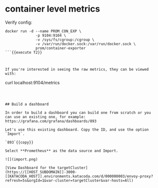 #  container level metrics

Verify config:

```
docker run -d --name PROM_CON_EXP \
              -p 9104:9104 \
              -v /sys/fs/cgroup:/cgroup \
              -v /var/run/docker.sock:/var/run/docker.sock \
              prom/container-exporter
```{{execute T2}}



If you're interested in seeing the raw metrics, they can be viewed with: 
```
curl localhost:9104/metrics
```{{execute T2}}



## Build a dashboard

In order to build a dashboard you can build one from scratch or you can use an existing one, for example:
https://grafana.com/grafana/dashboards/893

Let's use this existing dashboard. Copy the ID, and use the option `Import`.

`893`{{copy}}

Select **Prometheus** as the data source and Import.

![](import.png)

[View Dashboard for the targetCluster](https://[[HOST_SUBDOMAIN]]-3000-[[KATACODA_HOST]].environments.katacoda.com/d/000000003/envoy-proxy?refresh=5s&orgId=1&var-cluster=targetCluster&var-hosts=All)




